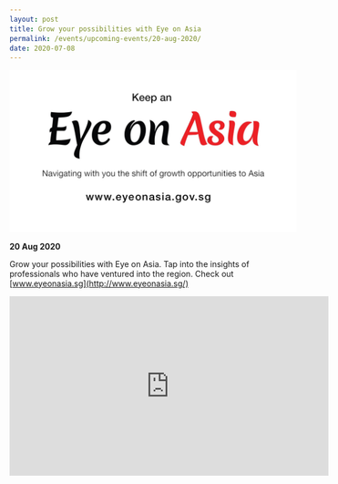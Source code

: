 ```yaml
---
layout: post
title: Grow your possibilities with Eye on Asia
permalink: /events/upcoming-events/20-aug-2020/
date: 2020-07-08
---
```


<img src="\images\past-events\20-aug-event.jpg" style="width:1000px;" />

**20 Aug 2020**

Grow your possibilities with Eye on Asia. Tap into the insights of professionals who have ventured into the region. Check out [www.eyeonasia.sg](http://www.eyeonasia.sg/)

<div class="bp-youtube">
<iframe width="560" height="315" src="https://www.youtube.com/embed/0_WA0uNFsjo" frameborder="0" allow="accelerometer; autoplay; encrypted-media; gyroscope; picture-in-picture" allowfullscreen></iframe>
</div>


